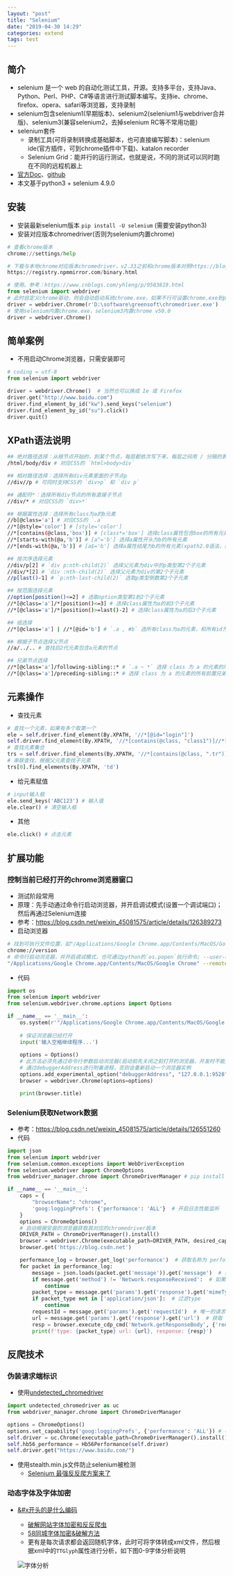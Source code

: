 ```yaml
---
layout: "post"
title: "Selenium"
date: "2019-04-30 14:29"
categories: extend
tags: test
---
```


## 简介

- selenium 是一个 web 的自动化测试工具，开源。支持多平台，支持Java、Python、Perl、PHP、C#等语言进行测试脚本编写。支持ie、chrome、firefox、opera、safari等浏览器，支持录制
- selenium包含selenium1(早期版本)、selenium2(selenium1与webdriver合并版)、selenium3(兼容selenium2，去掉selenium RC等不常用功能)
- selenium套件
    - 录制工具(可将录制转换成基础脚本，也可直接编写脚本)：selenium ide(官方插件，可到chrome插件中下载)、katalon recorder
    - Selenium Grid：能并行的运行测试，也就是说，不同的测试可以同时跑在不同的远程机器上
- [官方Doc](https://docs.seleniumhq.org/docs/)、[github](https://github.com/SeleniumHQ/selenium)
- 本文基于python3 + selenium 4.9.0

## 安装

- 安装最新selenium版本 `pip install -U selenium` (需要安装python3)
- 安装对应版本chromedriver(否则为selenium内置chrome)
    
```py
# 查看chrome版本
chrome://settings/help

# 下载与本地chrome对应版本chromedriver，v2.33之前和chrome版本对照https://blog.csdn.net/morling05/article/details/81094151，
https://registry.npmmirror.com/binary.html

# 使用。参考：https://www.cnblogs.com/yhleng/p/9503819.html
from selenium import webdriver
# 此时自定义chrome驱动，则会自动启动系统chrome.exe，如果不行可设置chrome.exe到path
driver = webdriver.Chrome(r'D:\software\greensoft\chromedriver.exe')
# 使用selenium内置chrome.exe，selenium3内置chrome v50.0
driver = webdriver.Chrome()
```

## 简单案例

- 不用启动Chrome浏览器，只需安装即可

```py
# coding = utf-8
from selenium import webdriver

driver = webdriver.Chrome()  # 当然也可以换成 Ie 或 Firefox
driver.get("http://www.baidu.com")
driver.find_element_by_id("kw").send_keys("selenium")
driver.find_element_by_id("su").click()
driver.quit()
```

## XPath语法说明

```bash
## 绝对路径选择：从根节点开始的，到某个节点，每层都依次写下来，每层之间用 / 分隔的表达式，就是某元素的绝对路径
/html/body/div # 对应CSS的 `html>body>div`

## 相对路径选择：选择所有div元素里面的子节点p
//div//p # 可同时支持CSS的 `div>p` 和 `div p`

## 通配符*：选择所有div节点的所有直接子节点
//div/* # 对应CSS的 `div>*`

## 根据属性选择：选择所有class为a的b元素
//b[@class='a'] # 对应CSS的 `.a`
//*[@style='color'] # [style='color']
//*[contains(@class,'box')] # [class*='box'] 选择class属性包含box的所有元素
//*[starts-with(@a,'b')] # [a^='b'] 选择a属性开头为b的所有元素
//*[ends-with(@a,'b')] # [a$='b'] 选择a属性结尾为b的所有元素(xpath2.0语法，浏览器不支持)

## 按次序选择元素
//div/p[2] # `div p:nth-child(2)` 选择父元素为div中的p类型第2个子元素
//div/*[2] # `div :nth-child(2)` 选择父元素为div的第2个子元素
//p[last()-1] # `p:nth-last-child(2)` 选取p类型倒数第2个子元素

## 按范围选择元素
//option[position()<=2] # 选取option类型第1到2个子元素
//*[@class='a']/*[position()<=3] # 选择class属性为a的前3个子元素
//*[@class='a']/*[position()>=last()-2] # 选择class属性为a的后3个子元素

## 组选择
//*[@class='a'] | //*[@id='b'] # `.a , #b` 选所有class为a的元素，和所有id为b的元素

## 根据子节点选择父节点
//a/../.. # 查找后2代元素包含a元素的节点

## 兄弟节点选择
//*[@class='a']/following-sibling::* # `.a ~ *` 选择 class 为 a 的元素的所有后续兄弟节点
//*[@class='a']/preceding-sibling::* # 选择 class 为 a 的元素的所有前置兄弟节点
```

## 元素操作

- 查找元素

```python
# 查找一个元素，如果有多个取第一个
ele = self.driver.find_element(By.XPATH, '//*[@id="login"]')
self.driver.find_element(By.XPATH, '//*[contains(@class, "class1")]//*[contains(@class, "class1-2-1")]') # 类似CSS的 ".class1 .class1-2-1"
# 查找元素集合
trs = self.driver.find_elements(By.XPATH, '//*[contains(@class, ".tr")]')
# 串联查找，根据父元素查找子元素
trs[0].find_elements(By.XPATH, 'td')
```
- 给元素赋值

```python
# input输入框
ele.send_keys('ABC123') # 输入值
ele.clear() # 清空输入框
```
- 其他

```python
ele.click() # 点击元素
```

## 扩展功能

### 控制当前已经打开的chrome浏览器窗口

- 测试阶段常用
- 原理：先手动通过命令行启动浏览器，并开启调试模式(设置一个调试端口)；然后再通过Selenium连接
- 参考：https://blog.csdn.net/weixin_45081575/article/details/126389273
- 启动浏览器

```bash
# 找到可执行文件位置，如"/Applications/Google Chrome.app/Contents/MacOS/Google Chrome"
chrome://version
# 命令行启动浏览器，并开启调试模式，也可通过python的`os.popen`执行命令; --user-data-dir会自动创建
"/Applications/Google Chrome.app/Contents/MacOS/Google Chrome" --remote-debugging-port=9528 --user-data-dir="/tmp/selenium"
```
- 代码

```py
import os
from selenium import webdriver
from selenium.webdriver.chrome.options import Options

if __name__ == '__main__':
    os.system(r'"/Applications/Google Chrome.app/Contents/MacOS/Google Chrome" --remote-debugging-port=9528 --user-data-dir="/tmp/selenium"')
	
	# 保证浏览器已经打开
    input('输入空格继续程序...')
	
    options = Options()
    # 此方法必须先通过命令行参数启动浏览器(启动前先关闭之前打开的浏览器，开发时不能开两个浏览器窗口)
    # 通过debuggerAddress进行附着进程，否则会重新启动一个浏览器实例
    options.add_experimental_option("debuggerAddress", "127.0.0.1:9528")
    browser = webdriver.Chrome(options=options)

    print(browser.title)
```

### Selenium获取Network数据

- 参考：https://blog.csdn.net/weixin_45081575/article/details/126551260
- 代码

```py
import json
from selenium import webdriver
from selenium.common.exceptions import WebDriverException
from selenium.webdriver import ChromeOptions
from webdriver_manager.chrome import ChromeDriverManager # pip install webdriver-manager

if __name__ == '__main__':
    caps = {
        "browserName": "chrome",
        'goog:loggingPrefs': {'performance': 'ALL'}  # 开启日志性能监听
    }
    options = ChromeOptions()
    # 自动根据安装的浏览器获取其对应的chromedriver版本
    DRIVER_PATH = ChromeDriverManager().install()
    browser = webdriver.Chrome(executable_path=DRIVER_PATH, desired_capabilities=caps, options=options)  # 启动浏览器
    browser.get('https://blog.csdn.net')

    performance_log = browser.get_log('performance')  # 获取名称为 performance 的日志
    for packet in performance_log:
        message = json.loads(packet.get('message')).get('message')  # 获取message的数据
        if message.get('method') != 'Network.responseReceived':  # 如果method 不是 responseReceived 类型就不往下执行
            continue
        packet_type = message.get('params').get('response').get('mimeType')  # 获取该请求返回的type
        if packet_type not in ['application/json']:  # 过滤type
            continue
        requestId = message.get('params').get('requestId')  # 唯一的请求标识符。相当于该请求的身份证
        url = message.get('params').get('response').get('url')  # 获取 该请求  url
        resp = browser.execute_cdp_cmd('Network.getResponseBody', {'requestId': requestId})  # selenium调用 cdp
        print(f'type: {packet_type} url: {url}, response: {resp}')
```

## 反爬技术

### 伪装请求端标识

- 使用[undetected_chromedriver](https://github.com/ultrafunkamsterdam/undetected-chromedriver)

```py
import undetected_chromedriver as uc
from webdriver_manager.chrome import ChromeDriverManager

options = ChromeOptions()
options.set_capability('goog:loggingPrefs', {'performance': 'ALL'}) # (可选)记录performance日志
self.driver = uc.Chrome(executable_path=ChromeDriverManager().install(), options=options)
self.hb56_performance = Hb56Performance(self.driver)
self.driver.get("https://www.baidu.com/")
```
- 使用stealth.min.js文件防止selenium被检测
    - [Selenium 最强反反爬方案来了](https://blog.csdn.net/wuShiJingZuo/article/details/115987011)

### 动态字体及字体加密

- [&#x开头的是什么编码](https://www.jianshu.com/p/6dcefb2a59b2)
    - [破解网站字体加密和反反爬虫](https://www.cnblogs.com/geeksongs/p/14351576.html)
    - [58同城字体加密&破解方法](https://www.cnblogs.com/q1ang/p/10176936.html)
    - 更有是每次请求都会返回随机字体，此时可将字体转成xml文件，然后根据xml中的`TTGlyph`属性进行分析，如下图0-9字体分析说明

    ![字体分析](/data/images/extend/%E5%AD%97%E4%BD%93%E5%88%86%E6%9E%90.jpg)

